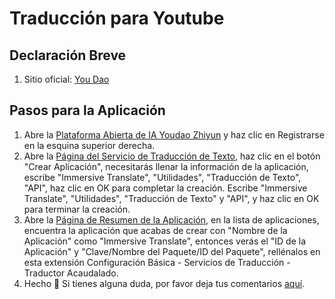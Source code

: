 # Traducción para Youtube

## Declaración Breve

1. Sitio oficial: [You Dao](http://ai.youdao.com/)

## Pasos para la Aplicación

1. Abre la [Plataforma Abierta de IA Youdao Zhiyun](http://ai.youdao.com) y haz clic en Registrarse en la esquina superior derecha.
2. Abre la [Página del Servicio de Traducción de Texto](https://ai.youdao.com/console/#/service-singleton/text-translation), haz clic en el botón "Crear Aplicación", necesitarás llenar la información de la aplicación, escribe "Immersive Translate", "Utilidades", "Traducción de Texto", "API", haz clic en OK para completar la creación. Escribe "Immersive Translate", "Utilidades", "Traducción de Texto" y "API", y haz clic en OK para terminar la creación.
3. Abre la [Página de Resumen de la Aplicación](https://ai.youdao.com/console/#/app-overview), en la lista de aplicaciones, encuentra la aplicación que acabas de crear con "Nombre de la Aplicación" como "Immersive Translate", entonces verás el "ID de la Aplicación" y "Clave/Nombre del Paquete/ID del Paquete", rellénalos en esta extensión Configuración Básica - Servicios de Traducción - Traductor Acaudalado.
4. Hecho 🎉 Si tienes alguna duda, por favor deja tus comentarios [aquí](https://github.com/immersive-translate/immersive-translate/issues/137).